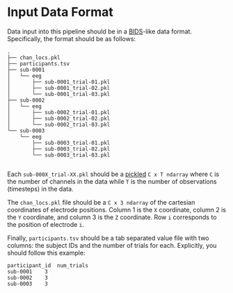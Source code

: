 # Input Data Format
Data input into this pipeline should be in a [BIDS](http://bids.neuroimaging.io/)-like data format.
Specifically, the format should be as follows:

```
.
├── chan_locs.pkl
├── participants.tsv
├── sub-0001
│   └── eeg
│       ├── sub-0001_trial-01.pkl
│       ├── sub-0001_trial-02.pkl
│       └── sub-0001_trial-03.pkl
├── sub-0002
│   └── eeg
│       ├── sub-0002_trial-01.pkl
│       ├── sub-0002_trial-02.pkl
│       └── sub-0002_trial-03.pkl
└── sub-0003
    └── eeg
        ├── sub-0003_trial-01.pkl
        ├── sub-0003_trial-02.pkl
        └── sub-0003_trial-03.pkl


```

Each `sub-000X_trial-XX.pkl` should be a [pickled](https://docs.python.org/2/library/pickle.html) `C x T ndarray` where `C`
is the number of channels in the data while `T` is the number of observations (timesteps) in the data.

The `chan_locs.pkl` file should be a `C x 3 ndarray` of the cartesian coordinates of electrode positions.
Column 1 is the `X` coordinate, column 2 is the `Y` coordinate, and column 3 is the `Z` coordinate.
Row `i` corresponds to the position of electrode `i`.

Finally, `participants.tsv` should be a tab separated value file with two columns: the subject IDs and the number of trials for each. Explicitly, you should follow this example:
```
participant_id	num_trials
sub-0001	3
sub-0002	3
sub-0003	3
```
